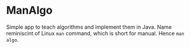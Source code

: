 # ManAlgo
Simple app to teach algorithms and implement them in Java. Name reminiscint of Linux `man` command, which is short for manual. Hence `man algo`.
